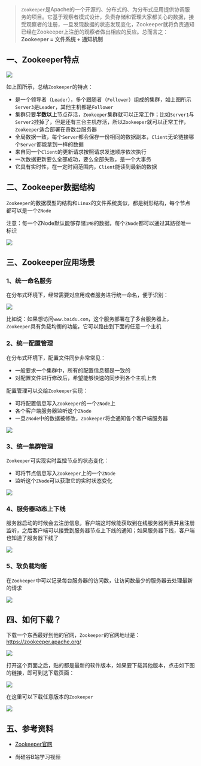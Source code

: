 

> `Zookeeper`是Apache的一个开源的、分布式的、为分布式应用提供协调服务的项目。它基于观察者模式设计，负责存储和管理大家都关心的数据，接受观察者的注册，一旦发现数据的状态发现变化，Zookeeper就将负责通知已经在Zookeeper上注册的观察者做出相应的反应。总而言之：**Zookeeper = 文件系统 + 通知机制**



## 一、Zookeeper特点

![](./img/微信截图_20220311104102.png)

如上图所示，总结`Zookeeper`的特点：

- 是一个领导者（`Leader`），多个跟随者（`Follower`）组成的集群，如上图所示`Server3`是`Leader`，其他主机都是`Follower`
- 集群只要**半数以上**节点存活，`Zookeeper`集群就可以正常工作；比如`Server1`与`Server2`挂掉了，但是还有三台主机存活，所以`Zookeeper`就可以正常工作，`Zookeeper`适合部署在奇数台服务器
- 全局数据一致，每个`Server`都会保存一份相同的数据副本，`Client`无论链接哪个`Server`都能拿到一样的数据
- 来自同一个`Client`的更新请求按照请求发送顺序依次执行
- 一次数据更新要么全部成功，要么全部失败，是一个大事务
- 它具有实时性，在一定时间范围内，`Client`能读到最新的数据



## 二、Zookeeper数据结构

`Zookeeper`的数据模型的结构和`Linux`的文件系统类似，都是树形结构，每个节点都可以是一个`ZNode`

注意：每一个ZNode默认能够存储`1MB`的数据，每个`ZNode`都可以通过其路径唯一标识



![](./img/微信截图_20220311105154.png)







## 三、Zookeeper应用场景

### 1、统一命名服务

在分布式环境下，经常需要对应用或者服务进行统一命名，便于识别：

![](./img/微信截图_20220311105525.png)



比如说：如果想访问`www.baidu.com`，这个服务部署在了多台服务器上，`Zookeeper`具有负载均衡的功能，它可以路由到下面的任意一个主机

### 2、统一配置管理

在分布式环境下，配置文件同步非常常见：

- 一般要求一个集群中，所有的配置信息都是一致的
- 对配置文件进行修改后，希望能够快速的同步到各个主机上去

配置管理可以交给`Zookeeper`实现：

- 可将配置信息写入`Zookeeper`的一个`ZNode`上
- 各个客户端服务器监听这个`ZNode`
- 一旦`ZNode`中的数据被修改，`Zookeeper`将会通知各个客户端服务器

![](./img/微信截图_20220311105731.png)



### 3、统一集群管理



`Zookeeper`可实现实时监控节点的状态变化：

- 可将节点信息写入`Zookeeper`上的一个`ZNode`
- 监听这个`ZNode`可以获取它的实时状态变化

![](./img/微信截图_20220311125425.png)



### 4、服务器动态上下线

服务器启动的时候会去注册信息，客户端这时候能获取到在线服务器列表并且注册监听，之后客户端可以接受到服务器节点上下线的通知；如果服务器下线，客户端也知道了服务器下线了



![](./img/微信截图_20220311125645.png)

### 5、软负载均衡

在`Zookeeper`中可以记录每台服务器的访问数，让访问数最少的服务器去处理最新的请求

![](./img/微信截图_20220311125859.png)



## 四、如何下载？



下载一个东西最好到他的官网，`Zookeeper`的官网地址是：https://zookeeper.apache.org/



![](./img/微信截图_20220311130049.png)



打开这个页面之后，贴的都是最新的软件版本，如果要下载其他版本，点击如下图的链接，即可到达下载页面：

![](./img/微信截图_20220311130141.png)



在这里可以下载任意版本的`Zookeeper`

![](./img/微信截图_20220311131108.png)



## 五、参考资料

- [Zookeeper官网](https://zookeeper.apache.org/)

- 尚硅谷B站学习视频

  
